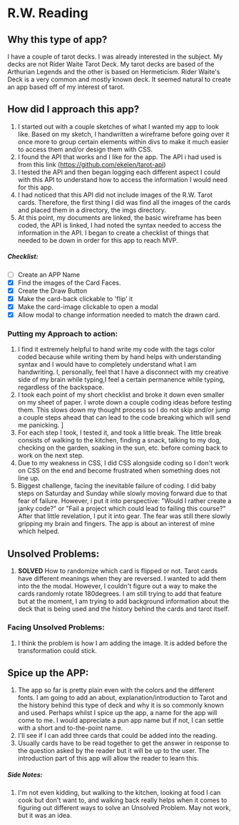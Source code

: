 # R.W. Reading

## Why this type of app?
  I have a couple of tarot decks. I was already interested in the subject. My decks are not Rider Waite Tarot Deck. My tarot decks are based of the Arthurian Legends and the other is based on Hermeticism. Rider Waite's Deck is a very common and mostly known deck. It seemed natural to create an app based off of my interest of tarot.

## How did I approach this app?
  1. I started out with a couple sketches of what I wanted my app to look like. Based on my sketch, I handwritten a wireframe before going over it once more to group certain elements within divs to make it much easier to access them and/or design them with CSS.
  2. I found the API that works and I like for the app. The API i had used is from this link (https://github.com/ekelen/tarot-api)
  3. I tested the API and then began logging each different aspect I could with this API to understand how to access the information I would need for this app.
  4. I had noticed that this API did not include images of the R.W. Tarot cards. Therefore, the first thing I did was find all the images of the cards and placed them in a directory, the imgs directory.
  5. At this point, my documents are linked, the basic wireframe has been coded, the API is linked, I had noted the syntax needed to access the information in the API. I began to create a checklist of things that needed to be down in order for this app to reach MVP.
  ##### Checklist:
- [ ] Create an APP Name
- [x] Find the images of the Card Faces.
- [x] Create the Draw Button
- [x] Make the card-back clickable to 'flip' it
- [x] Make the card-image clickable to open a modal
- [x] Allow modal to change information needed to match the drawn card.

### Putting my Approach to action:
  1. I find it extremely helpful to hand write my code with the tags color coded because while writing them by hand helps with understanding syntax and I would have to completely understand what I am handwriting. I, personally, feel that I have a disconnect with my creative side of my brain while typing,I feel a certain permanence while typing, regardless of the backspace.
  2. I took each point of my short checklist and broke it down even smaller on my sheet of paper. I wrote down a couple coding ideas before testing them. This slows down my thought process so I do not skip and/or jump a couple steps ahead that can lead to the code breaking which will send me panicking. ]
  3. For each step I took, I tested it, and took a little break. The little break consists of walking to the kitchen, finding a snack, talking to my dog, checking on the garden, soaking in the sun, etc. before coming back to work on the next step.
  4. Due to my weakness in CSS, I did CSS alongside coding so I don't work on CSS on the end and become frustrated when something does not line up.
  5. Biggest challenge, facing the inevitable failure of coding. I did baby steps on Saturday and Sunday while slowly moving forward due to that fear of failure. However, i put it into perspective: "Would I rather create a janky code?" or "Fail a project which could lead to failing this course?" After that little revelation, I put it into gear. The fear was still there slowly gripping my brain and fingers. The app is about an interest of mine which helped.


## Unsolved Problems:
  1. **SOLVED** How to randomize which card is flipped or not. Tarot cards have different meanings when they are reversed. I wanted to add them into the the modal. However, I couldn't figure out a way to make the cards randomly rotate 180degrees. I am still trying to add that feature but at the moment, I am trying to add background information about the deck that is being used and the history behind the cards and tarot itself.

### Facing Unsolved Problems:
  1. I think the problem is how I am adding the image. It is added before the transformation could stick.

## Spice up the APP:
  1. The app so far is pretty plain even with the colors and the different fonts. I am going to add an about, explanation/introduction to Tarot and the history behind this type of deck and why it is so commonly known and used. Perhaps whilst I spice up the app, a name for the app will come to me. I would appreciate a pun app name but if not, I can settle with a short and to-the-point name.
  2. I'll see if I can add three cards that could be added into the reading.
  3. Usually cards have to be read together to get the answer in response to the question asked by the reader but it will be up to the user. The introduction part of this app will allow the reader to learn this.

##### Side Notes:
  1. I'm not even kidding, but walking to the kitchen, looking at food I can cook but don't want to, and walking back really helps when it comes to figuring out different ways to solve an Unsolved Problem. May not work, but it was an idea.
